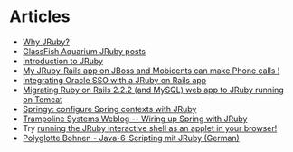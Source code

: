 Articles
========

* [Why JRuby?](http://www.tbray.org/ongoing/When/200x/2006/08/17/JRuby)
* [GlassFish Aquarium JRuby posts](http://blogs.sun.com/theaquarium/tags/jruby)
* [Introduction to JRuby](http://www.ociweb.com/jnb/jnbApr2007.html)
* [My JRuby-Rails app on JBoss and Mobicents can make Phone calls !](http://jeanderuelle.blogspot.com/2009/03/my-jruby-rails-app-on-jboss-can-make.html)
* [Integrating Oracle SSO with a JRuby on Rails app](http://wiki.oracle.com/page/JRuby+on+Rails%3A+Oracle+SSO+Integration)
* [Migrating Ruby on Rails 2.2.2 (and MySQL) web app to JRuby running on Tomcat](http://atalks.prokhorenko.us/2009/02/ruby-on-rails-application-migrating.html)
* [Springy: configure Spring contexts with JRuby](http://code.trampolinesystems.com/springy)
* [ Trampoline Systems Weblog -- Wiring up Spring with JRuby](http://www.trampolinesystems.com/weblog/wiring-up-spring-with-jruby/)
* Try [running the JRuby interactive shell as an applet in your browser!](http://kessel.ilrt.bris.ac.uk/~pldms/2006/12/jruby-applet.html)
* [Polyglotte Bohnen - Java-6-Scripting mit JRuby (German)](http://www.heise.de/developer/artikel/Java-6-Scripting-mit-JRuby-920124.html)